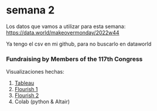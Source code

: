 # semana 2

Los datos que vamos a utilizar para esta semana: https://data.world/makeovermonday/2022w44 

Ya tengo el csv en mi github, para no buscarlo en dataworld

### Fundraising by Members of the 117th Congress

Visualizaciones hechas:

1. [Tableau](https://biancabalzarini.github.io/infovis/s2/tableau.html)
2. [Flourish 1](https://biancabalzarini.github.io/infovis/s2/beeswarm_flourish.html)
3. [Flourish 2](https://biancabalzarini.github.io/infovis/s2/bubblechart_flourish.html)
4. Colab (python & Altair)
